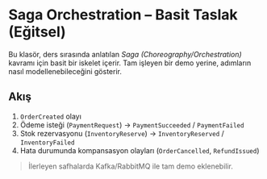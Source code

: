 
# Saga Orchestration – Basit Taslak (Eğitsel)

Bu klasör, ders sırasında anlatılan *Saga (Choreography/Orchestration)* kavramı için basit bir iskelet içerir.
Tam işleyen bir demo yerine, adımların nasıl modellenebileceğini gösterir.

## Akış
1. `OrderCreated` olayı
2. Ödeme isteği (`PaymentRequest`) → `PaymentSucceeded` / `PaymentFailed`
3. Stok rezervasyonu (`InventoryReserve`) → `InventoryReserved` / `InventoryFailed`
4. Hata durumunda kompansasyon olayları (`OrderCancelled`, `RefundIssued`)

> İlerleyen safhalarda Kafka/RabbitMQ ile tam demo eklenebilir.
